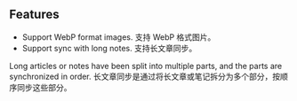## Features

- Support WebP format images. 支持 WebP 格式图片。
- Support sync with long notes. 支持长文章同步。

Long articles or notes have been split into multiple parts, and the parts are synchronized in order.
长文章同步是通过将长文章或笔记拆分为多个部分，按顺序同步这些部分。

